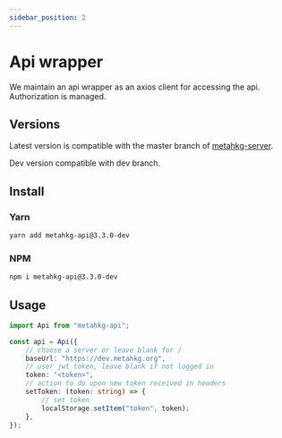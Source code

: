 ```yaml
---
sidebar_position: 2
---
```


# Api wrapper

We maintain an api wrapper as an axios client for accessing the api.
Authorization is managed.

## Versions

Latest version is compatible with the master branch of [metahkg-server](https://gitlab.com/metahkg/metahkg-server).

Dev version compatible with dev branch.

## Install

### Yarn

```bash
yarn add metahkg-api@3.3.0-dev
```

### NPM

```bash
npm i metahkg-api@3.3.0-dev
```

## Usage

```typescript
import Api from "metahkg-api";

const api = Api({
    // choose a server or leave blank for /
    baseUrl: "https://dev.metahkg.org",
    // user jwt token, leave blank if not logged in
    token: "<token>",
    // action to do upon new token received in headers
    setToken: (token: string) => {
        // set token
        localStorage.setItem("token", token);
    },
});
```
